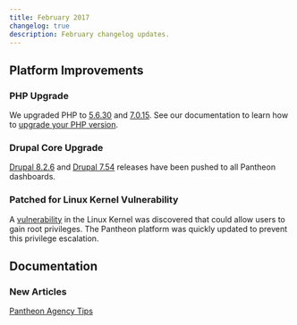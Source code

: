 ```yaml
---
title: February 2017
changelog: true
description: February changelog updates.
---
```

## Platform Improvements

### PHP Upgrade
We upgraded PHP to [5.6.30](https://secure.php.net/archive/2017.php#id2017-01-19-3) and [7.0.15](https://secure.php.net/archive/2017.php#id2017-02-16-1). See our documentation to learn how to [upgrade your PHP version](/guides/php/php-versions).

### Drupal Core Upgrade
[Drupal 8.2.6](https://www.drupal.org/project/drupal/releases/8.2.6) and [Drupal 7.54](https://www.drupal.org/project/drupal/releases/7.54) releases have been pushed to all Pantheon dashboards.

### Patched for Linux Kernel Vulnerability
A [vulnerability](https://cve.mitre.org/cgi-bin/cvename.cgi?name=CVE-2017-6074) in the Linux Kernel was discovered that could allow users to gain root privileges. The Pantheon platform was quickly updated to prevent this privilege escalation.

## Documentation
### New Articles

[Pantheon Agency Tips](/agency-tips)
